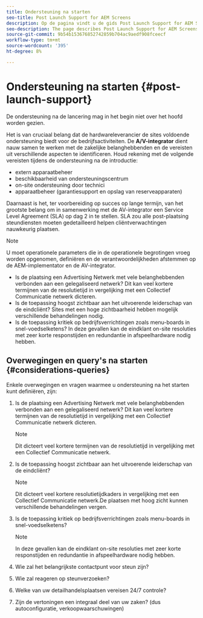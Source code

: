 ```yaml
---
title: Ondersteuning na starten
seo-title: Post Launch Support for AEM Screens
description: Op de pagina vindt u de gids Post Launch Support for AEM Screens Best Practices
seo-description: The page describes Post Launch Support for AEM Screens Best Practices Guide
source-git-commit: 9b54b153676852742859b704ac9aedf908fceecf
workflow-type: tm+mt
source-wordcount: '395'
ht-degree: 8%

---
```



# Ondersteuning na starten {#post-launch-support}


De ondersteuning na de lancering mag in het begin niet over het hoofd worden gezien.

Het is van cruciaal belang dat de hardwareleverancier de sites voldoende ondersteuning biedt voor de bedrijfsactiviteiten. De **A/V-integrator** dient nauw samen te werken met de zakelijke belanghebbenden en de vereisten uit verschillende aspecten te identificeren.
Houd rekening met de volgende vereisten tijdens de ondersteuning na de introductie:

* extern apparaatbeheer
* beschikbaarheid van ondersteuningscentrum
* on-site ondersteuning door technici
* apparaatbeheer (garantiesupport en opslag van reserveapparaten)

Daarnaast is het, ter voorbereiding op succes op lange termijn, van het grootste belang om in samenwerking met de AV-integrator een Service Level Agreement (SLA) op dag 2 in te stellen. SLA zou alle post-plaatsing steundiensten moeten gedetailleerd helpen cliëntverwachtingen nauwkeurig plaatsen.

>[!NOTE]
>
>U moet operationele parameters die in de operationele begrotingen vroeg worden opgenomen, definiëren en de verantwoordelijkheden afstemmen op de AEM-implementator en de AV-integrator.
>
>* Is de plaatsing een Advertising Netwerk met vele belanghebbenden verbonden aan een gelegaliseerd netwerk? Dit kan veel kortere termijnen van de resolutietijd in vergelijking met een Collectief Communicatie netwerk dicteren.
>* Is de toepassing hoogst zichtbaar aan het uitvoerende leiderschap van de eindcliënt? Sites met een hoge zichtbaarheid hebben mogelijk verschillende behandelingen nodig.
>* Is de toepassing kritiek op bedrijfsverrichtingen zoals menu-boards in snel-voedselketens? In deze gevallen kan de eindklant on-site resoluties met zeer korte responstijden en redundantie in afspeelhardware nodig hebben.


## Overwegingen en query&#39;s na starten {#considerations-queries}

Enkele overwegingen en vragen waarmee u ondersteuning na het starten kunt definiëren, zijn:

1. Is de plaatsing een Advertising Netwerk met vele belanghebbenden verbonden aan een gelegaliseerd netwerk? Dit kan veel kortere termijnen van de resolutietijd in vergelijking met een Collectief Communicatie netwerk dicteren.
 
   >[!NOTE]
   >
   > Dit dicteert veel kortere termijnen van de resolutietijd in vergelijking met een Collectief Communicatie netwerk.

1. Is de toepassing hoogst zichtbaar aan het uitvoerende leiderschap van de eindcliënt?

   >[!NOTE]
   >
   > Dit dicteert veel kortere resolutietijdkaders in vergelijking met een Collectief Communicatie netwerk.De plaatsen met hoog zicht kunnen verschillende behandelingen vergen.

1. Is de toepassing kritiek op bedrijfsverrichtingen zoals menu-boards in snel-voedselketens?

   >[!NOTE]
   >
   > In deze gevallen kan de eindklant on-site resoluties met zeer korte responstijden en redundantie in afspeelhardware nodig hebben.

1. Wie zal het belangrijkste contactpunt voor steun zijn?

1. Wie zal reageren op steunverzoeken?

1. Welke van uw detailhandelsplaatsen vereisen 24/7 controle?

1. Zijn de vertoningen een integraal deel van uw zaken? (dus autoconfiguratie, verkoopwaarschuwingen)
